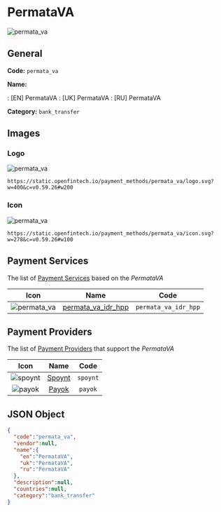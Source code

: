 
# PermataVA 
![permata_va](https://static.openfintech.io/payment_methods/permata_va/logo.svg?w=400&c=v0.59.26#w200)  

## General 
**Code:** `permata_va` 
 
**Name:** 
 
:	[EN] PermataVA 
:	[UK] PermataVA 
:	[RU] PermataVA 
 
**Category:** `bank_transfer` 
 

## Images 

### Logo 
![permata_va](https://static.openfintech.io/payment_methods/permata_va/logo.svg?w=400&c=v0.59.26#w200)  

```
https://static.openfintech.io/payment_methods/permata_va/logo.svg?w=400&c=v0.59.26#w200
```  

### Icon 
![permata_va](https://static.openfintech.io/payment_methods/permata_va/icon.svg?w=278&c=v0.59.26#w100)  

```
https://static.openfintech.io/payment_methods/permata_va/icon.svg?w=278&c=v0.59.26#w100
```  

## Payment Services 
 
The list of [Payment Services](/payment-services/) based on the _PermataVA_ 

|Icon|Name|Code| 
|:---:|:---:|:---:| 
|![permata_va](https://static.openfintech.io/payment_methods/permata_va/icon.svg?w=278&c=v0.59.26#w100) |[permata_va_idr_hpp](/payment-services/permata_va_idr_hpp/)|`permata_va_idr_hpp`| 
 

## Payment Providers 
 
The list of [Payment Providers](/payment-providers/) that support the _PermataVA_ 

|Icon|Name|Code| 
|:---:|:---:|:---:| 
|![spoynt](https://static.openfintech.io/payment_providers/spoynt/icon.svg?w=278&c=v0.59.26#w100) |[Spoynt](/payment-providers/spoynt/)|`spoynt`| 
|![payok](https://static.openfintech.io/payment_providers/payok/icon.png?w=278&c=v0.59.26#w100) |[Payok](/payment-providers/payok/)|`payok`| 
 

## JSON Object 

```json
{
  "code":"permata_va",
  "vendor":null,
  "name":{
    "en":"PermataVA",
    "uk":"PermataVA",
    "ru":"PermataVA"
  },
  "description":null,
  "countries":null,
  "category":"bank_transfer"
}
```  
